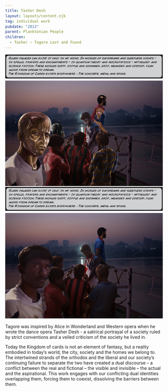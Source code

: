 ```yaml
---
title: Tasher Desh
layout: layouts/content.njk
tag: individual work
pubdate: "2013"
parent: Planktonian People
children:
  - Tasher ~ Tagore Lost and Found
---
```

![Tasher Desh (Kingdom of Cards), 2012, Lenticular and Vinyl print on archival board, 88x114 cm / 57x92 cm](/static/img/ali-akbar-mehta_tasher-desh_painted-with-text.jpg)
![](/static/img/ali-akbar-mehta_tasher-desh_original-with-text.jpg)

Tagore was inspired by Alice in Wonderland and Western opera when he wrote the dance opera Tasher Desh - a satirical portrayal of a society ruled by strict conventions and a veiled criticism of the society he lived in.

Today the Kingdom of cards is not an element of fantasy, but a reality embodied in today’s world; the city, society and the homes we belong to. The intertwined strands of the orthodox and the liberal and our society’s continuing failure to separate the two have created a dual discourse – a conflict between the real and fictional – the visible and invisible – the actual and the aspirational. This work engages with our conflicting dual identities overlapping them, forcing them to coexist, dissolving the barriers between them.
